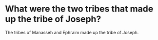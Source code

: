 # What were the two tribes that made up the tribe of Joseph?

The tribes of Manasseh and Ephraim made up the tribe of Joseph.
